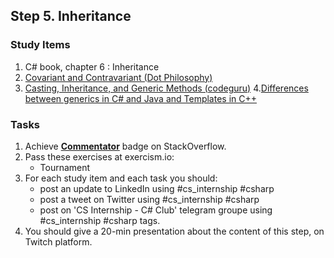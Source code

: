 ## Step 5. Inheritance

### Study Items

 1. C# book, chapter 6 : Inheritance
 2. [Covariant and Contravariant (Dot Philosophy)](http://mehrandvd.me/2016/06/18/covariant-and-contravariant/)
 3. [Casting, Inheritance, and Generic Methods (codeguru)](https://www.codeguru.com/csharp/sample_chapter/article.php/c11717/C-Generics-Part-34-Casting-Inheritance-and-Generic-Methods.htm)
 4.[Differences between generics in C# and Java and Templates in C++](https://stackoverflow.com/questions/31693/what-are-the-differences-between-generics-in-c-sharp-and-java-and-templates-i)

### Tasks

 1. Achieve [**Commentator**](https://stackoverflow.com/help/badges/31/commentator) badge on StackOverflow.
 2. Pass these exercises at exercism.io:
    - Tournament
 3. For each study item and each task you should:  
    - post an update to LinkedIn using #cs_internship #csharp  
    - post a tweet on Twitter using #cs_internship #csharp
    - post on 'CS Internship - C# Club' telegram groupe using #cs_internship #csharp tags.
 4. You should give a 20-min presentation about the content of this step, on Twitch platform.

